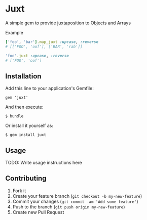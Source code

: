 # Juxt

A simple gem to provide juxtaposition to Objects and Arrays

Example

```ruby
['foo', 'bar'].map_juxt :upcase, :reverse
# [['FOO', 'oof'], ['BAR', 'rab']]

'foo'.juxt :upcase, :reverse
# ['FOO', 'oof']
```

## Installation

Add this line to your application's Gemfile:

    gem 'juxt'

And then execute:

    $ bundle

Or install it yourself as:

    $ gem install juxt

## Usage

TODO: Write usage instructions here

## Contributing

1. Fork it
2. Create your feature branch (`git checkout -b my-new-feature`)
3. Commit your changes (`git commit -am 'Add some feature'`)
4. Push to the branch (`git push origin my-new-feature`)
5. Create new Pull Request
